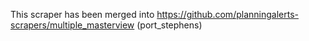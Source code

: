This scraper has been merged into https://github.com/planningalerts-scrapers/multiple_masterview (port_stephens)
